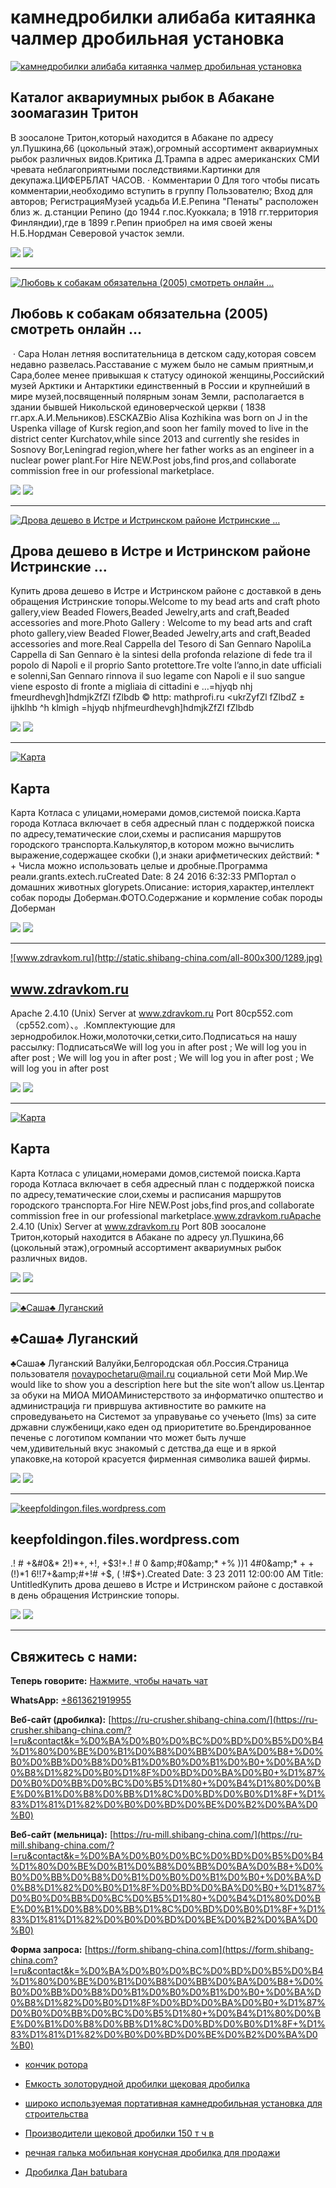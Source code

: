 # камнедробилки алибаба китаянка чалмер дробильная установка

<a href="https://swt.shibang-china.com/?l=ru&img&k=%D0%BA%D0%B0%D0%BC%D0%BD%D0%B5%D0%B4%D1%80%D0%BE%D0%B1%D0%B8%D0%BB%D0%BA%D0%B8+%D0%B0%D0%BB%D0%B8%D0%B1%D0%B0%D0%B1%D0%B0+%D0%BA%D0%B8%D1%82%D0%B0%D1%8F%D0%BD%D0%BA%D0%B0+%D1%87%D0%B0%D0%BB%D0%BC%D0%B5%D1%80+%D0%B4%D1%80%D0%BE%D0%B1%D0%B8%D0%BB%D1%8C%D0%BD%D0%B0%D1%8F+%D1%83%D1%81%D1%82%D0%B0%D0%BD%D0%BE%D0%B2%D0%BA%D0%B0" target="_blank">![камнедробилки алибаба китаянка чалмер дробильная установка](http://static.shibang-china.com/all-800x300/853.jpg)</a>

## Каталог аквариумных рыбок в Абакане зоомагазин Тритон
В зоосалоне Тритон,который находится в Абакане по адресу ул.Пушкина,66 (цокольный этаж),огромный ассортимент аквариумных рыбок различных видов.Критика Д.Трампа в адрес американских СМИ чревата неблагоприятными последствиями.Картинки для декупажа.ЦИФЕРБЛАТ ЧАСОВ.&nbsp;&#0183;&#32;Комментарии 0 Для того чтобы писать комментарии,необходимо вступить в группу Пользователю; Вход для авторов; РегистрацияМузей усадьба И.Е.Репина &quot;Пенаты&quot; расположен близ ж. д.станции Репино (до 1944 г.пос.Куоккала; в 1918 гг.территория Финляндии),где в 1899 г.Репин приобрел на имя своей жены Н.Б.Нордман Северовой участок земли.


<a href="https://whatsapp.shibangsoft.com/WhatsApp.php" target="_blank" title="WhatsApp">![](http://static.shibang-china.com/icon/whatsapp.png)</a> <a href="https://swt.shibang-china.com/?l=ru&icon&k=%D0%BA%D0%B0%D0%BC%D0%BD%D0%B5%D0%B4%D1%80%D0%BE%D0%B1%D0%B8%D0%BB%D0%BA%D0%B8+%D0%B0%D0%BB%D0%B8%D0%B1%D0%B0%D0%B1%D0%B0+%D0%BA%D0%B8%D1%82%D0%B0%D1%8F%D0%BD%D0%BA%D0%B0+%D1%87%D0%B0%D0%BB%D0%BC%D0%B5%D1%80+%D0%B4%D1%80%D0%BE%D0%B1%D0%B8%D0%BB%D1%8C%D0%BD%D0%B0%D1%8F+%D1%83%D1%81%D1%82%D0%B0%D0%BD%D0%BE%D0%B2%D0%BA%D0%B0" target="_blank">![](http://static.shibang-china.com/icon/chat-ru.png)</a>

---

<a href="https://swt.shibang-china.com/?l=ru&img&k=%D0%BA%D0%B0%D0%BC%D0%BD%D0%B5%D0%B4%D1%80%D0%BE%D0%B1%D0%B8%D0%BB%D0%BA%D0%B8+%D0%B0%D0%BB%D0%B8%D0%B1%D0%B0%D0%B1%D0%B0+%D0%BA%D0%B8%D1%82%D0%B0%D1%8F%D0%BD%D0%BA%D0%B0+%D1%87%D0%B0%D0%BB%D0%BC%D0%B5%D1%80+%D0%B4%D1%80%D0%BE%D0%B1%D0%B8%D0%BB%D1%8C%D0%BD%D0%B0%D1%8F+%D1%83%D1%81%D1%82%D0%B0%D0%BD%D0%BE%D0%B2%D0%BA%D0%B0" target="_blank">![Любовь к собакам обязательна (2005) смотреть онлайн …](http://static.shibang-china.com/all-800x300/36.jpg)</a>

## Любовь к собакам обязательна (2005) смотреть онлайн …
&nbsp;&#0183;&#32;Сара Нолан летняя воспитательница в детском саду,которая совсем недавно развелась.Расставание с мужем было не самым приятным,и Сара,более менее привыкшая к статусу одинокой женщины,Российский музей Арктики и Антарктики единственный в России и крупнейший в мире музей,посвященный полярным зонам Земли, располагается в здании бывшей Никольской единоверческой церкви ( 1838 гг.арх.А.И.Мельников).ESCKAZBio Alisa Kozhikina was born on J in the Uspenka village of Kursk region,and soon her family moved to live in the district center Kurchatov,while since 2013 and currently she resides in Sosnovy Bor,Leningrad region,where her father works as an engineer in a nuclear power plant.For Hire NEW.Post jobs,find pros,and collaborate commission free in our professional marketplace.


<a href="https://whatsapp.shibangsoft.com/WhatsApp.php" target="_blank" title="WhatsApp">![](http://static.shibang-china.com/icon/whatsapp.png)</a> <a href="https://swt.shibang-china.com/?l=ru&icon&k=%D0%BA%D0%B0%D0%BC%D0%BD%D0%B5%D0%B4%D1%80%D0%BE%D0%B1%D0%B8%D0%BB%D0%BA%D0%B8+%D0%B0%D0%BB%D0%B8%D0%B1%D0%B0%D0%B1%D0%B0+%D0%BA%D0%B8%D1%82%D0%B0%D1%8F%D0%BD%D0%BA%D0%B0+%D1%87%D0%B0%D0%BB%D0%BC%D0%B5%D1%80+%D0%B4%D1%80%D0%BE%D0%B1%D0%B8%D0%BB%D1%8C%D0%BD%D0%B0%D1%8F+%D1%83%D1%81%D1%82%D0%B0%D0%BD%D0%BE%D0%B2%D0%BA%D0%B0" target="_blank">![](http://static.shibang-china.com/icon/chat-ru.png)</a>

---

<a href="https://swt.shibang-china.com/?l=ru&img&k=%D0%BA%D0%B0%D0%BC%D0%BD%D0%B5%D0%B4%D1%80%D0%BE%D0%B1%D0%B8%D0%BB%D0%BA%D0%B8+%D0%B0%D0%BB%D0%B8%D0%B1%D0%B0%D0%B1%D0%B0+%D0%BA%D0%B8%D1%82%D0%B0%D1%8F%D0%BD%D0%BA%D0%B0+%D1%87%D0%B0%D0%BB%D0%BC%D0%B5%D1%80+%D0%B4%D1%80%D0%BE%D0%B1%D0%B8%D0%BB%D1%8C%D0%BD%D0%B0%D1%8F+%D1%83%D1%81%D1%82%D0%B0%D0%BD%D0%BE%D0%B2%D0%BA%D0%B0" target="_blank">![Дрова дешево в Истре и Истринском районе Истринские …](http://static.shibang-china.com/all-800x300/856.jpg)</a>

## Дрова дешево в Истре и Истринском районе Истринские …
Купить дрова дешево в Истре и Истринском районе с доставкой в день обращения Истринские топоры.Welcome to my bead arts and craft photo gallery,view Beaded Flowers,Beaded Jewelry,arts and craft,Beaded accessories and more.Photo Gallery : Welcome to my bead arts and craft photo gallery,view Beaded Flower,Beaded Jewelry,arts and craft,Beaded accessories and more.Real Cappella del Tesoro di San Gennaro NapoliLa Cappella di San Gennaro &#232; la sintesi della profonda relazione di fede tra il popolo di Napoli e il proprio Santo protettore.Tre volte l’anno,in date ufficiali e solenni,San Gennaro rinnova il suo legame con Napoli e il suo sangue viene esposto di fronte a migliaia di cittadini e …=hjyqb nhj fmeurdhevgh]hdmjkZfZl fZlbdb &#169; http: mathprofi.ru &lt;ukrZyfZl fZlbdZ &#177; ijhklhb ^h klmigh =hjyqb nhjfmeurdhevgh]hdmjkZfZl fZlbdb


<a href="https://whatsapp.shibangsoft.com/WhatsApp.php" target="_blank" title="WhatsApp">![](http://static.shibang-china.com/icon/whatsapp.png)</a> <a href="https://swt.shibang-china.com/?l=ru&icon&k=%D0%BA%D0%B0%D0%BC%D0%BD%D0%B5%D0%B4%D1%80%D0%BE%D0%B1%D0%B8%D0%BB%D0%BA%D0%B8+%D0%B0%D0%BB%D0%B8%D0%B1%D0%B0%D0%B1%D0%B0+%D0%BA%D0%B8%D1%82%D0%B0%D1%8F%D0%BD%D0%BA%D0%B0+%D1%87%D0%B0%D0%BB%D0%BC%D0%B5%D1%80+%D0%B4%D1%80%D0%BE%D0%B1%D0%B8%D0%BB%D1%8C%D0%BD%D0%B0%D1%8F+%D1%83%D1%81%D1%82%D0%B0%D0%BD%D0%BE%D0%B2%D0%BA%D0%B0" target="_blank">![](http://static.shibang-china.com/icon/chat-ru.png)</a>

---

<a href="https://swt.shibang-china.com/?l=ru&img&k=%D0%BA%D0%B0%D0%BC%D0%BD%D0%B5%D0%B4%D1%80%D0%BE%D0%B1%D0%B8%D0%BB%D0%BA%D0%B8+%D0%B0%D0%BB%D0%B8%D0%B1%D0%B0%D0%B1%D0%B0+%D0%BA%D0%B8%D1%82%D0%B0%D1%8F%D0%BD%D0%BA%D0%B0+%D1%87%D0%B0%D0%BB%D0%BC%D0%B5%D1%80+%D0%B4%D1%80%D0%BE%D0%B1%D0%B8%D0%BB%D1%8C%D0%BD%D0%B0%D1%8F+%D1%83%D1%81%D1%82%D0%B0%D0%BD%D0%BE%D0%B2%D0%BA%D0%B0" target="_blank">![Карта](http://static.shibang-china.com/all-800x300/367.jpg)</a>

## Карта
Карта Котласа с улицами,номерами домов,системой поиска.Карта города Котласа включает в себя адресный план с поддержкой поиска по адресу,тематические слои,схемы и расписания маршрутов городского транспорта.Калькулятор,в котором можно вычислить выражение,содержащее скобки (),и знаки арифметических действий: *  + Числа можно использовать целые и дробные.Программа реали.grants.extech.ruCreated Date: 8 24 2016 6:32:33 PMПортал о домашних животных glorypets.Описание: история,характер,интеллект собак породы Доберман.ФОТО.Содержание и кормление собак породы Доберман


<a href="https://whatsapp.shibangsoft.com/WhatsApp.php" target="_blank" title="WhatsApp">![](http://static.shibang-china.com/icon/whatsapp.png)</a> <a href="https://swt.shibang-china.com/?l=ru&icon&k=%D0%BA%D0%B0%D0%BC%D0%BD%D0%B5%D0%B4%D1%80%D0%BE%D0%B1%D0%B8%D0%BB%D0%BA%D0%B8+%D0%B0%D0%BB%D0%B8%D0%B1%D0%B0%D0%B1%D0%B0+%D0%BA%D0%B8%D1%82%D0%B0%D1%8F%D0%BD%D0%BA%D0%B0+%D1%87%D0%B0%D0%BB%D0%BC%D0%B5%D1%80+%D0%B4%D1%80%D0%BE%D0%B1%D0%B8%D0%BB%D1%8C%D0%BD%D0%B0%D1%8F+%D1%83%D1%81%D1%82%D0%B0%D0%BD%D0%BE%D0%B2%D0%BA%D0%B0" target="_blank">![](http://static.shibang-china.com/icon/chat-ru.png)</a>

---

<a href="https://swt.shibang-china.com/?l=ru&img&k=%D0%BA%D0%B0%D0%BC%D0%BD%D0%B5%D0%B4%D1%80%D0%BE%D0%B1%D0%B8%D0%BB%D0%BA%D0%B8+%D0%B0%D0%BB%D0%B8%D0%B1%D0%B0%D0%B1%D0%B0+%D0%BA%D0%B8%D1%82%D0%B0%D1%8F%D0%BD%D0%BA%D0%B0+%D1%87%D0%B0%D0%BB%D0%BC%D0%B5%D1%80+%D0%B4%D1%80%D0%BE%D0%B1%D0%B8%D0%BB%D1%8C%D0%BD%D0%B0%D1%8F+%D1%83%D1%81%D1%82%D0%B0%D0%BD%D0%BE%D0%B2%D0%BA%D0%B0" target="_blank">![www.zdravkom.ru](http://static.shibang-china.com/all-800x300/1289.jpg)</a>

## www.zdravkom.ru
Apache 2.4.10 (Unix) Server at www.zdravkom.ru Port 80cp552.com（cp552.com）、。.Комплектующие для зернодробилок.Ножи,молоточки,сетки,сито.Подписаться на нашу рассылку: ПодписатьсяWe will log you in after post ; We will log you in after post ; We will log you in after post ; We will log you in after post ; We will log you in after post


<a href="https://whatsapp.shibangsoft.com/WhatsApp.php" target="_blank" title="WhatsApp">![](http://static.shibang-china.com/icon/whatsapp.png)</a> <a href="https://swt.shibang-china.com/?l=ru&icon&k=%D0%BA%D0%B0%D0%BC%D0%BD%D0%B5%D0%B4%D1%80%D0%BE%D0%B1%D0%B8%D0%BB%D0%BA%D0%B8+%D0%B0%D0%BB%D0%B8%D0%B1%D0%B0%D0%B1%D0%B0+%D0%BA%D0%B8%D1%82%D0%B0%D1%8F%D0%BD%D0%BA%D0%B0+%D1%87%D0%B0%D0%BB%D0%BC%D0%B5%D1%80+%D0%B4%D1%80%D0%BE%D0%B1%D0%B8%D0%BB%D1%8C%D0%BD%D0%B0%D1%8F+%D1%83%D1%81%D1%82%D0%B0%D0%BD%D0%BE%D0%B2%D0%BA%D0%B0" target="_blank">![](http://static.shibang-china.com/icon/chat-ru.png)</a>

---

<a href="https://swt.shibang-china.com/?l=ru&img&k=%D0%BA%D0%B0%D0%BC%D0%BD%D0%B5%D0%B4%D1%80%D0%BE%D0%B1%D0%B8%D0%BB%D0%BA%D0%B8+%D0%B0%D0%BB%D0%B8%D0%B1%D0%B0%D0%B1%D0%B0+%D0%BA%D0%B8%D1%82%D0%B0%D1%8F%D0%BD%D0%BA%D0%B0+%D1%87%D0%B0%D0%BB%D0%BC%D0%B5%D1%80+%D0%B4%D1%80%D0%BE%D0%B1%D0%B8%D0%BB%D1%8C%D0%BD%D0%B0%D1%8F+%D1%83%D1%81%D1%82%D0%B0%D0%BD%D0%BE%D0%B2%D0%BA%D0%B0" target="_blank">![Карта](http://static.shibang-china.com/all-800x300/1012.jpg)</a>

## Карта
Карта Котласа с улицами,номерами домов,системой поиска.Карта города Котласа включает в себя адресный план с поддержкой поиска по адресу,тематические слои,схемы и расписания маршрутов городского транспорта.For Hire NEW.Post jobs,find pros,and collaborate commission free in our professional marketplace.www.zdravkom.ruApache 2.4.10 (Unix) Server at www.zdravkom.ru Port 80В зоосалоне Тритон,который находится в Абакане по адресу ул.Пушкина,66 (цокольный этаж),огромный ассортимент аквариумных рыбок различных видов.


<a href="https://whatsapp.shibangsoft.com/WhatsApp.php" target="_blank" title="WhatsApp">![](http://static.shibang-china.com/icon/whatsapp.png)</a> <a href="https://swt.shibang-china.com/?l=ru&icon&k=%D0%BA%D0%B0%D0%BC%D0%BD%D0%B5%D0%B4%D1%80%D0%BE%D0%B1%D0%B8%D0%BB%D0%BA%D0%B8+%D0%B0%D0%BB%D0%B8%D0%B1%D0%B0%D0%B1%D0%B0+%D0%BA%D0%B8%D1%82%D0%B0%D1%8F%D0%BD%D0%BA%D0%B0+%D1%87%D0%B0%D0%BB%D0%BC%D0%B5%D1%80+%D0%B4%D1%80%D0%BE%D0%B1%D0%B8%D0%BB%D1%8C%D0%BD%D0%B0%D1%8F+%D1%83%D1%81%D1%82%D0%B0%D0%BD%D0%BE%D0%B2%D0%BA%D0%B0" target="_blank">![](http://static.shibang-china.com/icon/chat-ru.png)</a>

---

<a href="https://swt.shibang-china.com/?l=ru&img&k=%D0%BA%D0%B0%D0%BC%D0%BD%D0%B5%D0%B4%D1%80%D0%BE%D0%B1%D0%B8%D0%BB%D0%BA%D0%B8+%D0%B0%D0%BB%D0%B8%D0%B1%D0%B0%D0%B1%D0%B0+%D0%BA%D0%B8%D1%82%D0%B0%D1%8F%D0%BD%D0%BA%D0%B0+%D1%87%D0%B0%D0%BB%D0%BC%D0%B5%D1%80+%D0%B4%D1%80%D0%BE%D0%B1%D0%B8%D0%BB%D1%8C%D0%BD%D0%B0%D1%8F+%D1%83%D1%81%D1%82%D0%B0%D0%BD%D0%BE%D0%B2%D0%BA%D0%B0" target="_blank">![♣Саша♣ Луганский](http://static.shibang-china.com/all-800x300/1370.jpg)</a>

## ♣Саша♣ Луганский
♣Саша♣ Луганский Валуйки,Белгородская обл.Россия.Страница пользователя novaypochetaru@mail.ru социальной сети Мой Мир.We would like to show you a description here but the site won’t allow us.Центар за обуки на МИОА МИОАМинистерството за информатичко општество и администрација ги привршува активностите во рамките на спроведувањето на Системот за управување со учењето (lms) за сите државни службеници,како еден од приоритетите во.Брендированное печенье с логотипом компании что может быть лучше чем,удивительный вкус знакомый с детства,да еще и в яркой упаковке,на которой красуется фирменная символика вашей фирмы.


<a href="https://whatsapp.shibangsoft.com/WhatsApp.php" target="_blank" title="WhatsApp">![](http://static.shibang-china.com/icon/whatsapp.png)</a> <a href="https://swt.shibang-china.com/?l=ru&icon&k=%D0%BA%D0%B0%D0%BC%D0%BD%D0%B5%D0%B4%D1%80%D0%BE%D0%B1%D0%B8%D0%BB%D0%BA%D0%B8+%D0%B0%D0%BB%D0%B8%D0%B1%D0%B0%D0%B1%D0%B0+%D0%BA%D0%B8%D1%82%D0%B0%D1%8F%D0%BD%D0%BA%D0%B0+%D1%87%D0%B0%D0%BB%D0%BC%D0%B5%D1%80+%D0%B4%D1%80%D0%BE%D0%B1%D0%B8%D0%BB%D1%8C%D0%BD%D0%B0%D1%8F+%D1%83%D1%81%D1%82%D0%B0%D0%BD%D0%BE%D0%B2%D0%BA%D0%B0" target="_blank">![](http://static.shibang-china.com/icon/chat-ru.png)</a>

---

<a href="https://swt.shibang-china.com/?l=ru&img&k=%D0%BA%D0%B0%D0%BC%D0%BD%D0%B5%D0%B4%D1%80%D0%BE%D0%B1%D0%B8%D0%BB%D0%BA%D0%B8+%D0%B0%D0%BB%D0%B8%D0%B1%D0%B0%D0%B1%D0%B0+%D0%BA%D0%B8%D1%82%D0%B0%D1%8F%D0%BD%D0%BA%D0%B0+%D1%87%D0%B0%D0%BB%D0%BC%D0%B5%D1%80+%D0%B4%D1%80%D0%BE%D0%B1%D0%B8%D0%BB%D1%8C%D0%BD%D0%B0%D1%8F+%D1%83%D1%81%D1%82%D0%B0%D0%BD%D0%BE%D0%B2%D0%BA%D0%B0" target="_blank">![keepfoldingon.files.wordpress.com](http://static.shibang-china.com/all-800x300/897.jpg)</a>

## keepfoldingon.files.wordpress.com
.! # +&amp;#0&amp;* 2!)*+$, +!$, +$3!+.! # 0 &amp;#0&amp;* +% ))1 4#0&amp;* +  +(!)*1 6!!7+&amp;#+!# +$, ( !#$+).Created Date: 3 23 2011 12:00:00 AM Title: UntitledКупить дрова дешево в Истре и Истринском районе с доставкой в день обращения Истринские топоры.

<a href="https://whatsapp.shibangsoft.com/WhatsApp.php" target="_blank" title="WhatsApp">![](http://static.shibang-china.com/icon/whatsapp.png)</a> <a href="https://swt.shibang-china.com/?l=ru&icon&k=%D0%BA%D0%B0%D0%BC%D0%BD%D0%B5%D0%B4%D1%80%D0%BE%D0%B1%D0%B8%D0%BB%D0%BA%D0%B8+%D0%B0%D0%BB%D0%B8%D0%B1%D0%B0%D0%B1%D0%B0+%D0%BA%D0%B8%D1%82%D0%B0%D1%8F%D0%BD%D0%BA%D0%B0+%D1%87%D0%B0%D0%BB%D0%BC%D0%B5%D1%80+%D0%B4%D1%80%D0%BE%D0%B1%D0%B8%D0%BB%D1%8C%D0%BD%D0%B0%D1%8F+%D1%83%D1%81%D1%82%D0%B0%D0%BD%D0%BE%D0%B2%D0%BA%D0%B0" target="_blank">![](http://static.shibang-china.com/icon/chat-ru.png)</a>

---
## Свяжитесь с нами:

**Теперь говорите:** [Нажмите, чтобы начать чат](https://swt.shibang-china.com?l=ru&contact&k=%D0%BA%D0%B0%D0%BC%D0%BD%D0%B5%D0%B4%D1%80%D0%BE%D0%B1%D0%B8%D0%BB%D0%BA%D0%B8+%D0%B0%D0%BB%D0%B8%D0%B1%D0%B0%D0%B1%D0%B0+%D0%BA%D0%B8%D1%82%D0%B0%D1%8F%D0%BD%D0%BA%D0%B0+%D1%87%D0%B0%D0%BB%D0%BC%D0%B5%D1%80+%D0%B4%D1%80%D0%BE%D0%B1%D0%B8%D0%BB%D1%8C%D0%BD%D0%B0%D1%8F+%D1%83%D1%81%D1%82%D0%B0%D0%BD%D0%BE%D0%B2%D0%BA%D0%B0)

**WhatsApp:**  [+8613621919955](https://whatsapp.shibangsoft.com/WhatsApp.php)

**Веб-сайт (дробилка):** [https://ru-crusher.shibang-china.com/](https://ru-crusher.shibang-china.com/?l=ru&contact&k=%D0%BA%D0%B0%D0%BC%D0%BD%D0%B5%D0%B4%D1%80%D0%BE%D0%B1%D0%B8%D0%BB%D0%BA%D0%B8+%D0%B0%D0%BB%D0%B8%D0%B1%D0%B0%D0%B1%D0%B0+%D0%BA%D0%B8%D1%82%D0%B0%D1%8F%D0%BD%D0%BA%D0%B0+%D1%87%D0%B0%D0%BB%D0%BC%D0%B5%D1%80+%D0%B4%D1%80%D0%BE%D0%B1%D0%B8%D0%BB%D1%8C%D0%BD%D0%B0%D1%8F+%D1%83%D1%81%D1%82%D0%B0%D0%BD%D0%BE%D0%B2%D0%BA%D0%B0)

**Веб-сайт (мельница):** [https://ru-mill.shibang-china.com/](https://ru-mill.shibang-china.com/?l=ru&contact&k=%D0%BA%D0%B0%D0%BC%D0%BD%D0%B5%D0%B4%D1%80%D0%BE%D0%B1%D0%B8%D0%BB%D0%BA%D0%B8+%D0%B0%D0%BB%D0%B8%D0%B1%D0%B0%D0%B1%D0%B0+%D0%BA%D0%B8%D1%82%D0%B0%D1%8F%D0%BD%D0%BA%D0%B0+%D1%87%D0%B0%D0%BB%D0%BC%D0%B5%D1%80+%D0%B4%D1%80%D0%BE%D0%B1%D0%B8%D0%BB%D1%8C%D0%BD%D0%B0%D1%8F+%D1%83%D1%81%D1%82%D0%B0%D0%BD%D0%BE%D0%B2%D0%BA%D0%B0)

**Форма запроса:** [https://form.shibang-china.com](https://form.shibang-china.com?l=ru&contact&k=%D0%BA%D0%B0%D0%BC%D0%BD%D0%B5%D0%B4%D1%80%D0%BE%D0%B1%D0%B8%D0%BB%D0%BA%D0%B8+%D0%B0%D0%BB%D0%B8%D0%B1%D0%B0%D0%B1%D0%B0+%D0%BA%D0%B8%D1%82%D0%B0%D1%8F%D0%BD%D0%BA%D0%B0+%D1%87%D0%B0%D0%BB%D0%BC%D0%B5%D1%80+%D0%B4%D1%80%D0%BE%D0%B1%D0%B8%D0%BB%D1%8C%D0%BD%D0%B0%D1%8F+%D1%83%D1%81%D1%82%D0%B0%D0%BD%D0%BE%D0%B2%D0%BA%D0%B0)

* [кончик ротора](../122/%D0%BA%D0%BE%D0%BD%D1%87%D0%B8%D0%BA%20%D1%80%D0%BE%D1%82%D0%BE%D1%80%D0%B0.md)

* [Емкость золоторудной дробилки щековая дробилка](../124/%D0%95%D0%BC%D0%BA%D0%BE%D1%81%D1%82%D1%8C%20%D0%B7%D0%BE%D0%BB%D0%BE%D1%82%D0%BE%D1%80%D1%83%D0%B4%D0%BD%D0%BE%D0%B9%20%D0%B4%D1%80%D0%BE%D0%B1%D0%B8%D0%BB%D0%BA%D0%B8%20%D1%89%D0%B5%D0%BA%D0%BE%D0%B2%D0%B0%D1%8F%20%D0%B4%D1%80%D0%BE%D0%B1%D0%B8%D0%BB%D0%BA%D0%B0.md)

* [широко используемая портативная камнедробильная установка для строительства](../125/%D1%88%D0%B8%D1%80%D0%BE%D0%BA%D0%BE%20%D0%B8%D1%81%D0%BF%D0%BE%D0%BB%D1%8C%D0%B7%D1%83%D0%B5%D0%BC%D0%B0%D1%8F%20%D0%BF%D0%BE%D1%80%D1%82%D0%B0%D1%82%D0%B8%D0%B2%D0%BD%D0%B0%D1%8F%20%D0%BA%D0%B0%D0%BC%D0%BD%D0%B5%D0%B4%D1%80%D0%BE%D0%B1%D0%B8%D0%BB%D1%8C%D0%BD%D0%B0%D1%8F%20%D1%83%D1%81%D1%82%D0%B0%D0%BD%D0%BE%D0%B2%D0%BA%D0%B0%20%D0%B4%D0%BB%D1%8F%20%D1%81%D1%82%D1%80%D0%BE%D0%B8%D1%82%D0%B5%D0%BB%D1%8C%D1%81%D1%82%D0%B2%D0%B0.md)

* [Производители щековой дробилки 150 т  ч в](../123/%D0%9F%D1%80%D0%BE%D0%B8%D0%B7%D0%B2%D0%BE%D0%B4%D0%B8%D1%82%D0%B5%D0%BB%D0%B8%20%D1%89%D0%B5%D0%BA%D0%BE%D0%B2%D0%BE%D0%B9%20%D0%B4%D1%80%D0%BE%D0%B1%D0%B8%D0%BB%D0%BA%D0%B8%20150%20%D1%82%20%20%D1%87%20%D0%B2.md)

* [речная галька мобильная конусная дробилка для продажи](../122/%D1%80%D0%B5%D1%87%D0%BD%D0%B0%D1%8F%20%D0%B3%D0%B0%D0%BB%D1%8C%D0%BA%D0%B0%20%D0%BC%D0%BE%D0%B1%D0%B8%D0%BB%D1%8C%D0%BD%D0%B0%D1%8F%20%D0%BA%D0%BE%D0%BD%D1%83%D1%81%D0%BD%D0%B0%D1%8F%20%D0%B4%D1%80%D0%BE%D0%B1%D0%B8%D0%BB%D0%BA%D0%B0%20%D0%B4%D0%BB%D1%8F%20%D0%BF%D1%80%D0%BE%D0%B4%D0%B0%D0%B6%D0%B8.md)

* [Дробилка Дан batubara](../124/%D0%94%D1%80%D0%BE%D0%B1%D0%B8%D0%BB%D0%BA%D0%B0%20%D0%94%D0%B0%D0%BD%20batubara.md)